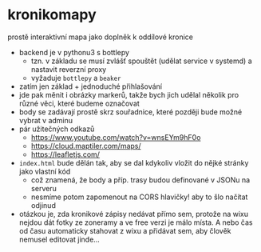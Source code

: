 # kronikomapy
prostě interaktivní mapa jako doplněk k oddílové kronice

- backend je v pythonu3 s bottlepy
  - tzn. v základu se musí zvlášť spouštět (udělat service v systemd) a nastavit reverzní proxy
  - vyžaduje `bottlepy` a `beaker`
- zatím jen základ + jednoduché přihlašování
- jde pak měnit i obrázky markerů, takže bych jich udělal několik pro různé věci, které budeme označovat
- body se zadávají prostě skrz souřadnice, které později bude možné vybrat v adminu
- pár užitečných odkazů
  - https://www.youtube.com/watch?v=wnsEYm9hF0o
  - https://cloud.maptiler.com/maps/
  - https://leafletjs.com/
- `index.html` bude dělán tak, aby se dal kdykoliv vložit do nějké stránky jako vlastní kód
  - což znamená, že body a příp. trasy budou definované v JSONu na serveru
  - nesmíme potom zapomenout na CORS hlavičky! aby to šlo načítat odjinud
- otázkou je, zda kronikové zápisy nedávat přímo sem, protože na wixu nejdou dát fotky ze zoneramy a ve free verzi je málo místa. A nebo čas od času automaticky stahovat z wixu a přidávat sem, aby člověk nemusel editovat jinde...
